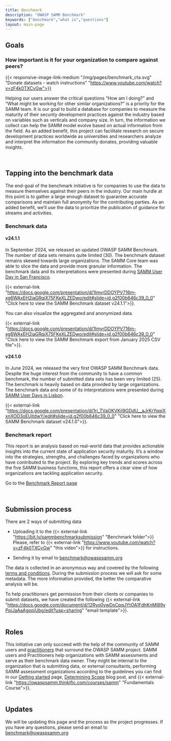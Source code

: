 ```yaml
---
title: Benchmark
description: "OWASP SAMM Benchmark"
keywords: ["benchmark","what is","questions"]
layout: main-page
---
```


## Goals
### How important is it for your organization to compare against peers?

{{< responsive-image-link-medium  "/img/pages/benchmark_cta.svg" "Donate datasets - watch instructions" "https://www.youtube.com/watch?v=zF4k0TXCvGw">}}

Helping our users answer the critical questions “How am I doing?” and “What might be working for other similar organizations?” is a priority for the SAMM team.
It is our goal to build a database for companies to measure the maturity of their security development practices against the industry based on variables such as verticals and company size. In turn, the information we collect can help the SAMM model evolve based on actual information from the field.
As an added benefit, this project can facilitate research on secure development practices worldwide as universities and researchers analyze and interpret the information the community donates, providing valuable insights.

<br/>

## Tapping into the benchmark data
The end-goal of the benchmark initiative is for companies to use the data to measure themselves against their peers in the industry. Our main hurdle at this point is to gather a large enough dataset to guarantee accurate comparisons and maintain full anonymity for the contributing parties.
As an added benefit, we’ll use the data to prioritize the publication of guidance for streams and activities.

### Benchmark data
#### v24.1.1
In September 2024, we released an updated OWASP SAMM Benchmark. The number of data sets remains quite limited (30). The benchmark dataset remains skewed towards large organizations. The SAMM Core team was able to slice the data and provide more granular information. The benchmark data and its interpretations were presented during [SAMM User Day in San Francisco](/user-day/).

{{< external-link "https://docs.google.com/presentation/d/1ImyrDDOYPV716m-xg6WAxEH2iaGRqjX75FKeXLZEDwo/edit#slide=id.g2f00b646c39_0_0" "Click here to view the SAMM Benchmark dataset v24.1.1">}}.

You can also visualize the aggregated and anonymized data.

{{< external-link "https://docs.google.com/presentation/d/1ImyrDDOYPV716m-xg6WAxEH2iaGRqjX75FKeXLZEDwo/edit#slide=id.g2f00b646c39_0_0" "Click here to view the SAMM Benchmark export from January 2025 CSV file">}}.

#### v24.1.0
In June 2024, we released the very first OWASP SAMM Benchmark data. Despite the huge interest from the community to have a common benchmark, the number of submitted data sets has been very limited (25). The benchmark is heavily based on data provided by large organizations.
The benchmark data and some of its interpretations were presented during [SAMM User Days in Lisbon](https://owaspsamm.org/user-day/2024lisbon/).

{{< external-link "https://docs.google.com/presentation/d/1rj_TVaOKVKjI9GDdU__aJrKrYqqiXxnXOD3oEUjtdwY/edit#slide=id.g2f00b646c39_0_0" "Click here to view the SAMM Benchmark dataset v24.1.0">}}.


### Benchmark report

This report is an analysis based on real-world data that provides actionable insights into the current state of application security maturity. It’s a window into the strategies, strengths, and challenges faced by organizations who have contributed to the project. By exploring key trends and scores across the five SAMM business functions, this report offers a clear view of how organizations are tackling application security.

Go to the [Benchmark Report page](benchmark-report)


<br/>

## Submission process
There are 2 ways of submitting data
* Uploading it to the {{< external-link "https://bit.ly/sammbenchmarksubmission" "Benchmark folder">}}  
  Please, refer to {{< external-link "https://www.youtube.com/watch?v=zF4k0TXCvGw" "this video">}} for instructions.

* Sending it by email to benchmark@owaspsamm.org

The data is collected in an anonymous way and covered by the following [terms and conditions](benchmark-terms-and-conditions). During the submission process we will ask for some metadata. The more information provided, the better the comparative analysis will be.

To help practitioners get permission from their clients or companies to submit datasets, we have created the following {{< external-link "https://docs.google.com/document/d/12Ryo0vwDsCpqJYtOA1FdhKnMl89yPpiJaAaAgopiUbg/edit?usp=sharing" "email template">}}.
<br/>
<br/>

## Roles

This initiative can only succeed with the help of the community of SAMM users and [practitioners](/practitioners) that surround the OWASP SAMM project.
SAMM users and Practitioners help organizations with SAMM assessments and serve as their benchmark data owner. They might be internal to the organization that is submitting data, or external consultants, performing SAMM assessment organizations according to the guidelines you can find in our [Getting started](/guidance/quick-start-guide) page, [Determining Scope](/blog/2023/05/24/determining-scope-when-implementing-samm/) blog post, and {{< external-link "https://owaspsamm.thinkific.com/courses/samm" "Fundamentals Course">}}.
<br/>
<br/>

## Updates
We will be updating this page and the process as the project progresses. If you have any questions, please send an email to benchmark@owaspsamm.org
